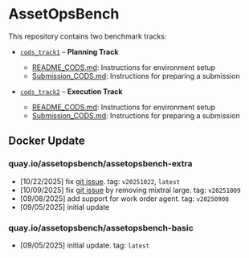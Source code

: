 # AssetOpsBench

This repository contains two benchmark tracks:  

- [`cods_track1`](./cods_track1) – **Planning Track**  
  - [README_CODS.md](./cods_track1/README_CODS.md): Instructions for environment setup  
  - [Submission_CODS.md](./cods_track1/Submission_CODS.md): Instructions for preparing a submission  

- [`cods_track2`](./cods_track2) – **Execution Track**  
  - [README_CODS.md](./cods_track2/README_CODS.md): Instructions for environment setup  
  - [Submission_CODS.md](./cods_track2/Submission_CODS.md): Instructions for preparing a submission  

## Docker Update
### quay.io/assetopsbench/assetopsbench-extra
- [10/22/2025] fix [git issue](https://github.com/IBM/AssetOpsBench/issues/85). tag: `v20251022`, `latest`
- [10/09/2025] fix [git issue](https://github.com/IBM/AssetOpsBench/issues/78) by removing mixtral large.  tag: `v20251009`
- [09/08/2025] add support for work order agent. tag: `v20250908`
- [09/05/2025] initial update

### quay.io/assetopsbench/assetopsbench-basic
- [09/05/2025] initial update. tag: `latest`

